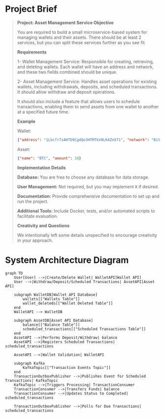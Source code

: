 # Project Brief

> **Project: Asset Management Service Objective**
> 
> You are required to build a small microservice-based system for managing wallets and their assets. There should be at least 2 services, but you can split these services further as you see fit.
> 
> **Requirements**
> 
> 1- Wallet Management Service: Responsible for creating, retrieving, and deleting wallets.
> Each wallet will have an address and network, and these two fields combined should be unique.
> 
> 2- Asset Management Service: Handles asset operations for existing wallets, including withdrawals, deposits, and scheduled transactions.
> It should allow withdraw and deposit operations.
> 
> It should also include a feature that allows users to schedule transactions, enabling them to send assets from one wallet to another at a specified future time.
> 
> **Example**
> 
> Wallet: 
> ```json
> {"address": "1Lbcfr7sAHTD9CgdQo3HTMTkV8LK4ZnX71", "network": "Bitcoin"}
> ```
> 
> Asset: 
> ```json
> {"name": "BTC", "amount": 10}
> ```
> **Implementation Details**
> 
> **Database:** You are free to choose any database for data storage.
> 
> **User Management:** Not required, but you may implement it if desired.
> 
> **Documentation:** Provide comprehensive documentation to set up and run the project.
> 
> **Additional Tools:** Include Docker, tests, and/or automated scripts to facilitate evaluation.
> 
> **Creativity and Questions**
> 
> We intentionally left some details unspecified to encourage creativity in your approach.


# System Architecture Diagram

```mermaid
graph TD
    User[User] -->|Create/Delete Wallet| WalletAPI[Wallet API]
    User -->|Withdraw/Deposit/Scheduled Transactions| AssetAPI[Asset API]

    subgraph WalletDB[Wallet API Database]
        wallets[["Wallets Table"]]
        wallet_deleteds[["Wallet Deleted Table"]]
    end
    WalletAPI --> WalletDB

    subgraph AssetDB[Asset API Database]
        balance[["Balance Table"]]
        scheduled_transactions[["Scheduled Transactions Table"]]
    end
    AssetAPI -->|Performs Deposit/Withdraw| balance
    AssetAPI -->|Registers Scheduled Transactions| scheduled_transactions

    AssetAPI -->|Wallet Validation| WalletAPI

    subgraph Kafka
        KafkaTopic[["Transaction Events Topic"]]
    end
    TransactionOutboxPublisher -->|Publishes Event for Scheduled Transactions| KafkaTopic
    KafkaTopic -->|Triggers Processing| TransactionConsumer
    TransactionConsumer -->|Transfers Funds| balance
    TransactionConsumer -->|Updates Status to Completed| scheduled_transactions

    TransactionOutboxPublisher -->|Polls for Due Transactions| scheduled_transactions


```